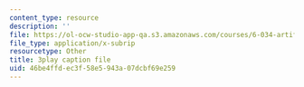 ```yaml
---
content_type: resource
description: ''
file: https://ol-ocw-studio-app-qa.s3.amazonaws.com/courses/6-034-artificial-intelligence-fall-2010/46be4ffdec3f58e5943a07dcbf69e259_JMrFgnqSS0w.vtt
file_type: application/x-subrip
resourcetype: Other
title: 3play caption file
uid: 46be4ffd-ec3f-58e5-943a-07dcbf69e259
---
```

